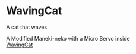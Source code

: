 # WavingCat
A cat that waves
<div>A Modified Maneki-neko with a Micro Servo inside</div>
<a href="https://gayy.me/wavingcat.html">WavingCat</a>
